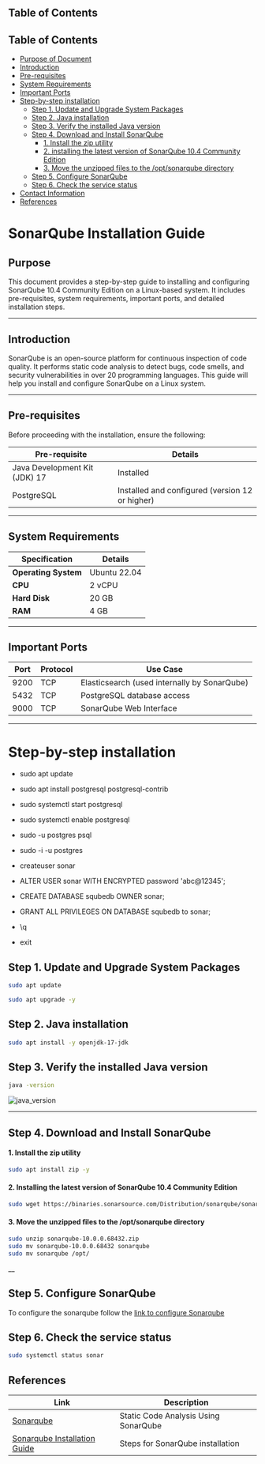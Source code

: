 
## **Table of Contents**  
## Table of Contents

- [Purpose of Document](#purpose)
- [Introduction](#introduction)
- [Pre-requisites](#pre-requisites)
- [System Requirements](#system-requirements)
- [Important Ports](#important-ports)
- [Step-by-step installation](#step-by-step-installation)
    - [Step 1. Update and Upgrade System Packages](#step-1-update-and-upgrade-system-packages)
    - [Step 2. Java installation](#step-2-java-installation)
    - [Step 3. Verify the installed Java version](#step-3-verify-the-installed-java-version)
    - [Step 4. Download and Install SonarQube](#step-4-download-and-install-sonarqube)
        - [1. Install the zip utility](#1-install-the-zip-utility)
        - [2. installing the latest version of SonarQube 10.4 Community Edition](#2-installing-the-latest-version-of-sonarqube-104-community-edition)
        - [3. Move the unzipped files to the /opt/sonarqube directory](#3-move-the-unzipped-files-to-the-optsonarqube-directory)
    - [Step 5. Configure SonarQube](#step-5-configure-sonarqube)
    - [Step 6. Check the service status](#step-6-check-the-service-status)
- [Contact Information](#contact-information)  
- [References](#references)  

# **SonarQube Installation Guide**

## **Purpose**
This document provides a step-by-step guide to installing and configuring SonarQube 10.4 Community Edition on a Linux-based system. It includes pre-requisites, system requirements, important ports, and detailed installation steps.

---

## **Introduction**
SonarQube is an open-source platform for continuous inspection of code quality. It performs static code analysis to detect bugs, code smells, and security vulnerabilities in over 20 programming languages. This guide will help you install and configure SonarQube on a Linux system.

---
## **Pre-requisites**
Before proceeding with the installation, ensure the following:

| Pre-requisite | Details |
|---|---|
| Java Development Kit (JDK) 17 | Installed |
| PostgreSQL | Installed and configured (version 12 or higher) |

---
## **System Requirements**
| **Specification**      | **Details**         |
|-------------------------|---------------------|
| **Operating System**    | Ubuntu 22.04      |
| **CPU**                | 2 vCPU             |
| **Hard Disk**             | 20 GB              |
| **RAM**                | 4 GB               |

---
## **Important Ports**

| **Port** | **Protocol** | **Use Case**       |
|----------|--------------|--------------------|      
| 9200      | TCP          |    Elasticsearch (used internally by SonarQube)             |             
| 5432     | TCP          | PostgreSQL database access  |    
| 9000     | TCP          |      SonarQube Web Interface        |    

---
# **Step-by-step installation**




- sudo apt update
- sudo apt install postgresql postgresql-contrib
- sudo systemctl start postgresql
- sudo systemctl enable postgresql
- sudo -u postgres psql


- sudo -i -u postgres
- createuser sonar
- ALTER USER sonar WITH ENCRYPTED password 'abc@12345';
- CREATE DATABASE squbedb OWNER sonar;
- GRANT ALL PRIVILEGES ON DATABASE squbedb to sonar;
- \q
- exit

## **Step 1. Update and Upgrade System Packages**

``` bash
sudo apt update
```

``` bash
sudo apt upgrade -y
```

## **Step 2. Java installation**

``` bash
sudo apt install -y openjdk-17-jdk
```


##  **Step 3. Verify the installed Java version**

``` bash
java -version
```
![java_version](https://github.com/user-attachments/assets/c25ac5d8-03d7-495f-a941-c1b3d07f0f4c)

___

## **Step 4. Download and Install SonarQube**

#### 1. **Install the zip utility**

``` bash
sudo apt install zip -y
```

#### 2. **Installing the latest version of SonarQube 10.4 Community Edition**

``` bash
sudo wget https://binaries.sonarsource.com/Distribution/sonarqube/sonarqube-10.0.0.68432.zip

```

#### 3. **Move the unzipped files to the /opt/sonarqube directory**

``` bash
sudo unzip sonarqube-10.0.0.68432.zip
sudo mv sonarqube-10.0.0.68432 sonarqube
sudo mv sonarqube /opt/
```

__

## **Step 5. Configure SonarQube**

To configure the sonarqube follow the [link to configure Sonarqube](https://github.com/rohitchopra-git/test1/blob/main/confsonar.md)

## **Step 6. Check the service status**

``` bash
sudo systemctl status sonar
```




## **References**

| **Link** | **Description** |
|------------------------------------------------------|------------------|
| [Sonarqube](https://www.sonarsource.com/learn/static-code-analysis-using-sonarqube/)          | Static Code Analysis Using SonarQube    |
| [Sonarqube Installation Guide](https://www.digitalocean.com/community/tutorials/how-to-ensure-code-quality-with-sonarqube-on-ubuntu-18-04)          | Steps for SonarQube installation    |
